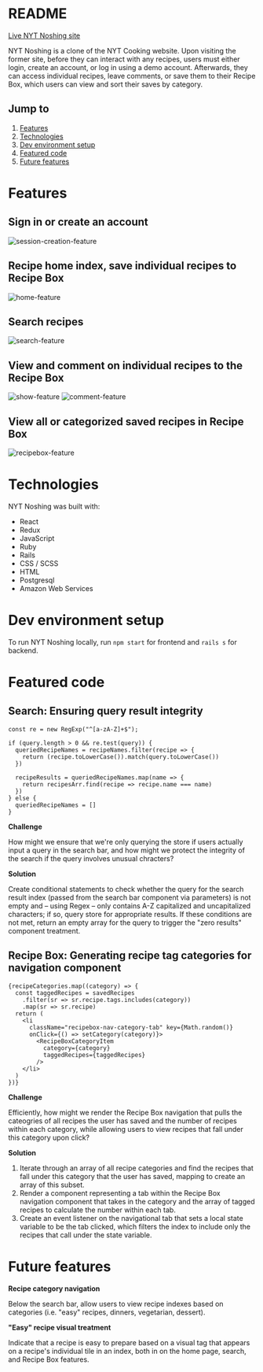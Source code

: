 # README

[Live NYT Noshing site](https://nytnoshing.onrender.com)

NYT Noshing is a clone of the NYT Cooking website. Upon visiting the former site, before they can interact with any recipes, users must either login, create an account, or log in using a demo account. Afterwards, they can access individual recipes, leave comments, or save them to their Recipe Box, which users can view and sort their saves by category.

## Jump to

1. [Features](#features)
2. [Technologies](#technologies)
3. [Dev environment setup](#dev-environment-setup)
4. [Featured code](#featured-code)
3. [Future features](#future-features)

# Features

## Sign in or create an account

![session-creation-feature](https://nytnoshing-seeds.s3.us-west-1.amazonaws.com/README/login.png)

## Recipe home index, save individual recipes to Recipe Box

![home-feature](https://nytnoshing-seeds.s3.us-west-1.amazonaws.com/README/home.png)

## Search recipes

![search-feature](https://nytnoshing-seeds.s3.us-west-1.amazonaws.com/README/search.png)

## View and comment on individual recipes to the Recipe Box

![show-feature](https://nytnoshing-seeds.s3.us-west-1.amazonaws.com/README/recipe-show-page.png)
![comment-feature](https://nytnoshing-seeds.s3.us-west-1.amazonaws.com/README/comment.png)

## View all or categorized saved recipes in Recipe Box

![recipebox-feature](https://nytnoshing-seeds.s3.us-west-1.amazonaws.com/README/recipe-box.png)


# Technologies

NYT Noshing was built with:
- React
- Redux
- JavaScript
- Ruby
- Rails
- CSS / SCSS
- HTML
- Postgresql
- Amazon Web Services

# Dev environment setup

To run NYT Noshing locally, run `npm start` for frontend and `rails s` for backend.

# Featured code

## Search: Ensuring query result integrity
```
const re = new RegExp("^[a-zA-Z]+$");

if (query.length > 0 && re.test(query)) {
  queriedRecipeNames = recipeNames.filter(recipe => {
    return (recipe.toLowerCase()).match(query.toLowerCase())
  })

  recipeResults = queriedRecipeNames.map(name => {
    return recipesArr.find(recipe => recipe.name === name)
  })
} else {
  queriedRecipeNames = []
}
```
**Challenge**

How might we ensure that we're only querying the store if users actually input a query in the search bar, and how might we protect the integrity of the search if the query involves unusual chracters?

**Solution**

Create conditional statements to check whether the query for the search result index (passed from the search bar component via parameters) is not empty and – using Regex – only contains A-Z capitalized and uncapitalized characters; if so, query store for appropriate results. If these conditions are not met, return an empty array for the query to trigger the "zero results" component treatment.

## Recipe Box: Generating recipe tag categories for navigation component
```
{recipeCategories.map((category) => {
  const taggedRecipes = savedRecipes
    .filter(sr => sr.recipe.tags.includes(category))
    .map(sr => sr.recipe)
  return (
    <li
      className="recipebox-nav-category-tab" key={Math.random()}
      onClick={() => setCategory(category)}>
        <RecipeBoxCategoryItem
          category={category}
          taggedRecipes={taggedRecipes}
        />
    </li>
  )
})}
```
**Challenge**

Efficiently, how might we render the Recipe Box navigation that pulls the cateogries of all recipes the user has saved and the number of recipes within each category, while allowing users to view recipes that fall under this category upon click?

**Solution**

1. Iterate through an array of all recipe categories and find the recipes that fall under this category that the user has saved, mapping to create an array of this subset.
2. Render a component representing a tab within the Recipe Box navigation component that takes in the category and the array of tagged recipes to calculate the number within each tab.
3. Create an event listener on the navigational tab that sets a local state variable to be the tab clicked, which filters the index to include only the recipes that call under the state variable.

# Future features

**Recipe category navigation**

Below the search bar, allow users to view recipe indexes based on categories (i.e. "easy" recipes, dinners, vegetarian, dessert).

**"Easy" recipe visual treatment**

Indicate that a recipe is easy to prepare based on a visual tag that appears on a recipe's individual tile in an index, both in on the home page, search, and Recipe Box features.
